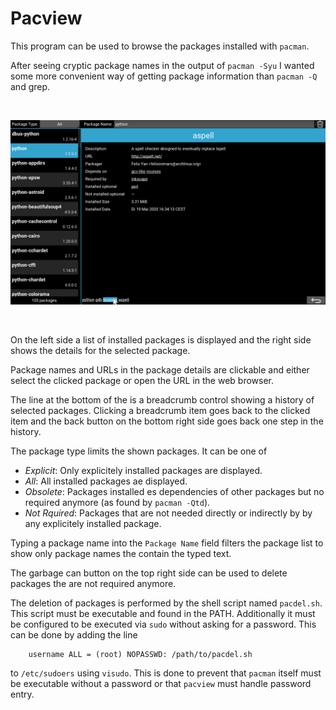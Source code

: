 # Pacview

This program can be used to browse the packages installed with `pacman`.

After seeing cryptic package names in the output of `pacman -Syu` I wanted some more convenient way of getting package information than `pacman -Q` and grep.

<br/>

![pacview](./pacview.png)

<br/>

On the left side a list of installed packages is displayed and the right side shows the details for the selected package.

Package names and URLs in the package details are clickable and either select the clicked package or open the URL in the web browser.

The line at the bottom of the is a breadcrumb control showing a history of selected packages. Clicking a breadcrumb item goes back to the clicked item and the back button on the bottom right side goes back one step in the history.

The package type limits the shown packages. It can be one of

* *Explicit*: Only explicitely installed packages are displayed.
* *All*: All installed packages ae displayed.
* *Obsolete*: Packages installed es dependencies of other packages but no required anymore (as found by `pacman -Qtd`).
* *Not Rquired*: Packages that are not needed directly or indirectly by by any explicitely installed package.

Typing a package name into the `Package Name` field filters the package list to show only package names the contain the typed text.

The garbage can button on the top right side can be used to delete packages the are not required anymore.

The deletion of packages is performed by the shell script named `pacdel.sh`. This script must be executable and found in the PATH. Additionally it must be configured to be executed via `sudo` without asking for a password. This can be done by adding the line
```
    username ALL = (root) NOPASSWD: /path/to/pacdel.sh
```
to `/etc/sudoers` using `visudo`. This is done to prevent that `pacman` itself must be executable without a password or that `pacview` must handle password entry.


